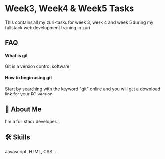 
# Week3, Week4 & Week5 Tasks

This contains all my zuri-tasks for week 3, week 4 and week 5 during my fullstack web development training in zuri


## FAQ

#### What is git

Git is a version control software

#### How to begin using git

Start by searching with the keyword "git" online and you will get a download link for your PC version


## 🚀 About Me
I'm a full stack developer...


## 🛠 Skills
Javascript, HTML, CSS...

